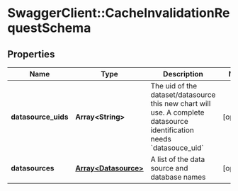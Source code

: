 # SwaggerClient::CacheInvalidationRequestSchema

## Properties
Name | Type | Description | Notes
------------ | ------------- | ------------- | -------------
**datasource_uids** | **Array&lt;String&gt;** | The uid of the dataset/datasource this new chart will use. A complete datasource identification needs &#x60;datasouce_uid&#x60;  | [optional] 
**datasources** | [**Array&lt;Datasource&gt;**](Datasource.md) | A list of the data source and database names | [optional] 

